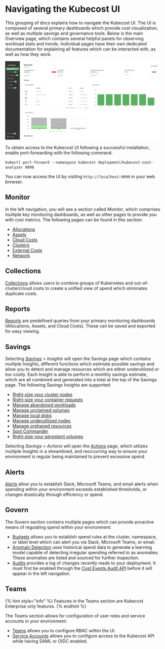 # Navigating the Kubecost UI

This grouping of docs explains how to navigate the Kubecost UI. The UI is composed of several primary dashboards which provide cost visualization, as well as multiple savings and governance tools. Below is the main Overview page, which contains several helpful panels for observing workload stats and trends. Individual pages have their own dedicated documentation for explaining all features which can be interacted with, as well as how they work.

![Kubecost overview](/images/overview.png)

To obtain access to the Kubecost UI following a successful installation, enable port-forwarding with the following command:

```
kubectl port-forward --namespace kubecost deployment/kubecost-cost-analyzer 9090
```

You can now access the UI by visiting `http://localhost:9090` in your web browser.

## Monitor

In the left navigation, you will see a section called *Monitor*, which comprises multiple key monitoring dashboards, as well as other pages to provide you with cost metrics. The following pages can be found in this section:

* [Allocations](cost-allocation/README.md)
* [Assets](assets.md)
* [Cloud Costs](cloud-costs-explorer/cloud-costs-explorer.md)
* [Clusters](clusters-dashboard.md)
* [External Costs](external-costs.md)
* [Network](network-monitoring.md)

## Collections

[Collections](collections.md) allows users to combine groups of Kubernetes and out-of-cluster/cloud costs to create a unified view of spend which eliminates duplicate costs.

## Reports

[Reports](reports.md) are predefined queries from your primary monitoring dashboards (Allocations, Assets, and Cloud Costs). These can be saved and exported for easy viewing.

## Savings

Selecting [*Savings*](savings/savings.md) > *Insights* will open the Savings page which contains multiple Insights, different functions which estimate possible savings and allow you to detect and manage resources which are either underutilized or too costly. Each Insight is able to perform a monthly savings estimate, which are all combined and generated into a total at the top of the Savings page. The following Savings Insights are supported:

* [Right-size your cluster nodes](savings/cluster-right-sizing-recommendations.md)
* [Right-size your container requests](savings/container-request-right-sizing-recommendations.md)
* [Manage abandoned workloads](savings/abandoned-workloads.md)
* [Manage unclaimed volumes](savings/unclaimed-volumes.md)
* [Manage local disks](savings/local-disks.md)
* [Manage underutilized nodes](savings/underutilized-nodes.md)
* [Manage orphaned resources](savings/orphaned-resources.md)
* [Spot Commander](savings/spot-commander.md)
* [Right-size your persistent volumes](savings/pv-right-sizing-rec.md)

Selecting *Savings* > *Actions* will open the [Actions](savings/savings-actions.md) page, which utilizes multiple Insights in a streamlined, and reoccurring way to ensure your environment is regular being maintained to prevent excessive spend.

## Alerts

[Alerts](alerts.md) allow you to establish Slack, Microsoft Teams, and email alerts when spending within your environment exceeds established thresholds, or changes drastically through efficiency or spend.

## Govern

The Govern section contains multiple pages which can provide proactive means of regulating spend within your environment:

* [Budgets](budgets.md) allows you to establish spend rules at the cluster, namespace, or label level which can alert you via Slack, Microsoft Teams, or email.
* [Anomaly Detection](anomaly-detection.md) uses historical spend data to generate a learning model capable of detecting irregular spending referred to as anomalies. These anomalies are listed and sourced for further inspection.
* [Audits](audits.md) provides a log of changes recently made to your deployment. It must first be enabled through the [Cost Events Audit API](/apis/governance-apis/cost-events-audit-api.md#enabling-the-cost-events-audit-api) before it will appear in the left navigation.

## Teams

{% hint style="info" %}
Features in the Teams section are Kubecost Enterprise only features.
{% endhint %}

The Teams section allows for configuration of user roles and service accounts in your environment:

* [Teams](teams.md) allows you to configure RBAC within the UI.
* [Service Accounts](service-accounts.md) allows you to configure access to the Kubecost API while having SAML or OIDC enabled.